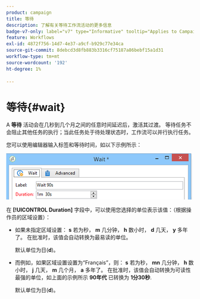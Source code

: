 ```yaml
---
product: campaign
title: 等待
description: 了解有关等待工作流活动的更多信息
badge-v7-only: label="v7" type="Informative" tooltip="Applies to Campaign Classic v7 only"
feature: Workflows
exl-id: 4872f756-14d7-4e37-a9cf-b929c77e34ca
source-git-commit: 8debcd3d8fb883b3316cf75187a86bebf15a1d31
workflow-type: tm+mt
source-wordcount: '192'
ht-degree: 1%

---
```


# 等待{#wait}



A **等待** 活动会在几秒到几个月之间的任意时间延迟后，激活其过渡。 等待任务不会阻止其他任务的执行；当此任务处于待处理状态时，工作流可以并行执行任务。

您可以使用编辑器输入标签和等待时间，如以下示例所示：

![](assets/edit_wait.png)

在 **[!UICONTROL Duration]** 字段中，可以使用您选择的单位表示该值：（根据操作员的区域设置）：

* 如果未指定区域设置： **s** 若为秒， **m** 几分钟， **h** 数小时， **d** 几天， **y** 多年了。 在批准时，该值会自动转换为最易读的单位。

   默认单位为日(**d**)。

* 而例如，如果区域设置设置为“Français”，则： **s** 若为秒， **mn** 几分钟， **h** 数小时， **j** 几天， **m** 几个月， **a** 多年了。 在批准时，该值会自动转换为可读性最强的单位，如上面的示例所示 **90年代** 已转换为 **1分30秒**.

   默认单位为日(**d**)。
